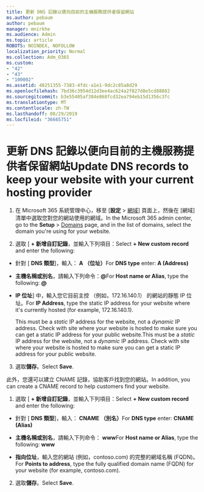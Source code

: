 ```yaml
---
title: 更新 DNS 記錄以便向目前的主機服務提供者保留網站
ms.author: pebaum
author: pebaum
manager: mnirkhe
ms.audience: Admin
ms.topic: article
ROBOTS: NOINDEX, NOFOLLOW
localization_priority: Normal
ms.collection: Adm_O365
ms.custom:
- "42"
- "43"
- "100002"
ms.assetid: 48251355-7383-4fdc-a1e1-9dc2c85a8d29
ms.openlocfilehash: 7bd36c3954d12d3ee4ac624a2f827d8e5cd88082
ms.sourcegitcommit: b3e55405af384e868fcd32ea794eb15d1356c3fc
ms.translationtype: MT
ms.contentlocale: zh-TW
ms.lasthandoff: 08/29/2019
ms.locfileid: "36665751"
---
```

# <a name="update-dns-records-to-keep-your-website-with-your-current-hosting-provider"></a><span data-ttu-id="976d7-102">更新 DNS 記錄以便向目前的主機服務提供者保留網站</span><span class="sxs-lookup"><span data-stu-id="976d7-102">Update DNS records to keep your website with your current hosting provider</span></span>

1. <span data-ttu-id="976d7-103">在 Microsoft 365 系統管理中心，移至 [**設定** > [網域](https://portal.office.com/adminportal/home#/Domains)] 頁面上，然後在 [網域] 清單中選取您對您的網站使用的網域。</span><span class="sxs-lookup"><span data-stu-id="976d7-103">In the Microsoft 365 admin center, go to the **Setup** > [Domains](https://portal.office.com/adminportal/home#/Domains) page, and in the list of domains, select the domain you're using for your website.</span></span>

2. <span data-ttu-id="976d7-104">選取 [ **+ 新增自訂記錄**，並輸入下列項目：</span><span class="sxs-lookup"><span data-stu-id="976d7-104">Select **+ New custom record** and enter the following:</span></span>

  - <span data-ttu-id="976d7-105">針對 [ **DNS 類型**]，輸入： **A （位址）**</span><span class="sxs-lookup"><span data-stu-id="976d7-105">For **DNS type** enter: **A (Address)**</span></span>

  - <span data-ttu-id="976d7-106">**主機名稱或別名**，請輸入下列命令：**@**</span><span class="sxs-lookup"><span data-stu-id="976d7-106">For **Host name or Alias**, type the following: **@**</span></span>

  - <span data-ttu-id="976d7-107">**IP 位址**] 中，輸入您它目前主控 （例如，172.16.140.1） 的網站的靜態 IP 位址。</span><span class="sxs-lookup"><span data-stu-id="976d7-107">For **IP Address**, type the static IP address for your website where it's currently hosted (for example, 172.16.140.1).</span></span>

    <span data-ttu-id="976d7-p101">This must be a  *static*  IP address for the website, not a  *dynamic*  IP address. Check with site where your website is hosted to make sure you can get a static IP address for your public website.</span><span class="sxs-lookup"><span data-stu-id="976d7-p101">This must be a  *static*  IP address for the website, not a  *dynamic*  IP address. Check with site where your website is hosted to make sure you can get a static IP address for your public website.</span></span>

3. <span data-ttu-id="976d7-110">選取**儲存**。</span><span class="sxs-lookup"><span data-stu-id="976d7-110">Select **Save**.</span></span>

<span data-ttu-id="976d7-111">此外，您還可以建立 CNAME 記錄，協助客戶找到您的網站。</span><span class="sxs-lookup"><span data-stu-id="976d7-111">In addition, you can create a CNAME record to help customers find your website.</span></span>
  
1. <span data-ttu-id="976d7-112">選取 [ **+ 新增自訂記錄**，並輸入下列項目：</span><span class="sxs-lookup"><span data-stu-id="976d7-112">Select **+ New custom record** and enter the following:</span></span>

  - <span data-ttu-id="976d7-113">針對 [ **DNS 類型**]，輸入： **CNAME （別名）**</span><span class="sxs-lookup"><span data-stu-id="976d7-113">For **DNS type** enter: **CNAME (Alias)**</span></span>

  - <span data-ttu-id="976d7-114">**主機名稱或別名**，請輸入下列命令： **www**</span><span class="sxs-lookup"><span data-stu-id="976d7-114">For **Host name or Alias**, type the following: **www**</span></span>

  - <span data-ttu-id="976d7-115">**指向位址**，輸入您的網站 (例如，contoso.com) 的完整的網域名稱 (FQDN)。</span><span class="sxs-lookup"><span data-stu-id="976d7-115">For **Points to address**, type the fully qualified domain name (FQDN) for your website (for example, contoso.com).</span></span>

2. <span data-ttu-id="976d7-116">選取**儲存**。</span><span class="sxs-lookup"><span data-stu-id="976d7-116">Select **Save**.</span></span>
